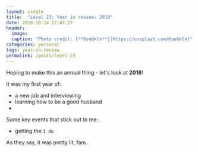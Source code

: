 ```yaml
---
layout: single
title:  "Level 23: Year in review: 2018"
date: 2018-10-14 17:47:17
header:
  image: 
  caption: "Photo credit: [**@sebkln**](https://unsplash.com/@sebkln)"
categories: personal
tags: year-in-review
permalink: /posts/level-23
---
```


Hoping to make this an annual thing - let's look at **2018**!

It was my first year of: 
* a new job and interviewing
* learning how to be a good husband
* 

Some key events that stick out to me:
* getting the `I do`

As they say, it was pretty lit, fam.